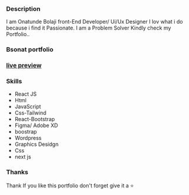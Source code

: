 ### Description
I am Onatunde Bolaji front-End Developer/ Ui/Ux Designer I lov what i do because i find it Passionate. I am a Problem Solver Kindly check my Portfolio..


### Bsonat portfolio 

### [live preview](https://bsonatunde.netlify.app/)


### Skills

- React JS
- Html
- JavaScript
- Css-Tailwind 
- React-Bootstrap
- Figma/ Adobe XD
- boostrap
- Wordpress
- Graphics Desidgn
- Css
- next js



### Thanks
Thank
If you like this portfolio  don't forget give it a ⭐ 
